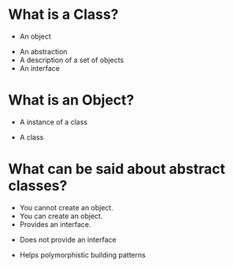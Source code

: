 # What is a Class?
 - An object
 + An abstraction
 + A description of a set of objects
 + An interface

# What is an Object?
 + A instance of a class
 - A class

# What can be said about abstract classes?
 + You cannot create an object.
 + You can create an object.
 + Provides an interface.
 - Does not provide an interface
 + Helps polymorphistic building patterns
